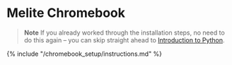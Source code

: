 # Melite Chromebook

> **Note** If you already worked through the installation steps, no need to do this again – you can skip straight ahead to [Introduction to Python](../python_introduction/README.md).

{% include "/chromebook_setup/instructions.md" %}